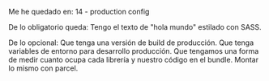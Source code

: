 Me he quedado en: 
14 - production config

De lo obligatorio queda:
  Tengo el texto de "hola mundo" estilado con SASS.

De lo opcional: 
  Que tenga una versión de build de producción.
  Que tenga variables de entorno para desarrollo producción.
  Que tengamos una forma de medir cuanto ocupa cada librería y nuestro código en el bundle.
  Montar lo mismo con parcel.